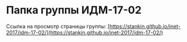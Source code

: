# Папка группы ИДМ-17-02
Ссылка на просмотр страницы группы: [https://stankin.github.io/inet-2017/idm-17-02/](https://stankin.github.io/inet-2017/idm-17-02/)
